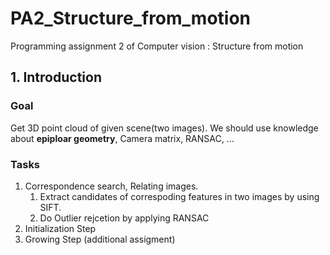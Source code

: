 # PA2_Structure_from_motion
Programming assignment 2 of Computer vision : Structure from motion

##  1. Introduction

### Goal 

Get 3D point cloud of given scene(two images). We should use knowledge about <b>epiploar geometry</b>, Camera matrix, RANSAC, ...

### Tasks

1. Correspondence search, Relating images.
   1. Extract candidates of correspoding features in two images by using SIFT.
   2. Do Outlier rejcetion by applying RANSAC
2. Initialization Step
3. Growing Step (additional assigment)






